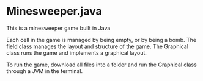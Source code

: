 # Minesweeper.java
This is a minesweeper game built in Java

Each cell in the game is managed by being empty, or by being a bomb.
The field class manages the layout and structure of the game.
The Graphical class runs the game and implements a graphical layout.

To run the game, download all files into a folder and run the Graphical class through a JVM in the terminal.
